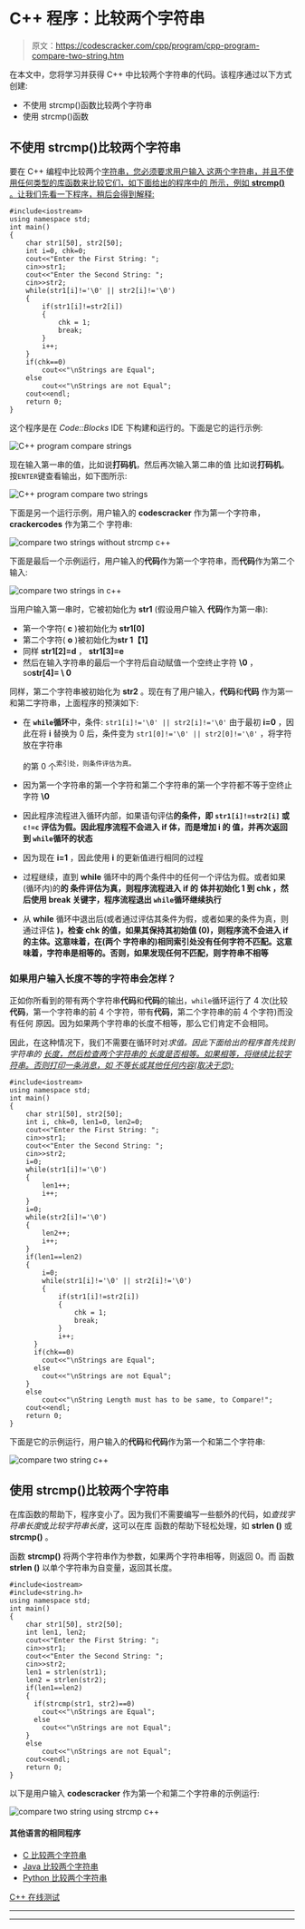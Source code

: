 # C++ 程序：比较两个字符串

> 原文：<https://codescracker.com/cpp/program/cpp-program-compare-two-string.htm>

在本文中，您将学习并获得 C++ 中比较两个字符串的代码。该程序通过以下方式创建:

*   不使用 strcmp()函数比较两个字符串
*   使用 strcmp()函数

## 不使用 strcmp()比较两个字符串

要在 C++ 编程中比较两个[字符串，您必须要求用户输入 这两个字符串，并且不使用任何类型的库函数来比较它们，如下面给出的程序中的 所示，例如 **strcmp()** 。让我们先看一下程序，稍后会得到解释:](/cpp/cpp-strings.htm)

```
#include<iostream>
using namespace std;
int main()
{
    char str1[50], str2[50];
    int i=0, chk=0;
    cout<<"Enter the First String: ";
    cin>>str1;
    cout<<"Enter the Second String: ";
    cin>>str2;
    while(str1[i]!='\0' || str2[i]!='\0')
    {
        if(str1[i]!=str2[i])
        {
            chk = 1;
            break;
        }
        i++;
    }
    if(chk==0)
        cout<<"\nStrings are Equal";
    else
        cout<<"\nStrings are not Equal";
    cout<<endl;
    return 0;
}
```

这个程序是在 *Code::Blocks* IDE 下构建和运行的。下面是它的运行示例:

![C++ program compare strings](img/9ab444325bffd43aa9991fb3f8cbd37d.png)

现在输入第一串的值，比如说**打码机**，然后再次输入第二串的值 比如说**打码机**。按`ENTER`键查看输出，如下图所示:

![C++ program compare two strings](img/4db3b2044aebe41220e12a6816648e21.png)

下面是另一个运行示例，用户输入的 **codescracker** 作为第一个字符串， **crackercodes** 作为第二个 字符串:

![compare two strings without strcmp c++](img/ca072a95460e79cca438530208390ce1.png)

下面是最后一个示例运行，用户输入的**代码**作为第一个字符串，而**代码**作为第二个输入:

![compare two strings in c++](img/b7ec2ae8959c74b97917fabef5f691c1.png)

当用户输入第一串时，它被初始化为 **str1** (假设用户输入 **代码**作为第一串):

*   第一个字符( **c** )被初始化为 **str1[0]**
*   第二个字符( **o** )被初始化为**str 1【1】**
*   同样 **str1[2]=d** ， **str1[3]=e**
*   然后在输入字符串的最后一个字符后自动赋值一个空终止字符 **\0** ， so**str[4]= \ 0**

同样，第二个字符串被初始化为 **str2** 。现在有了用户输入，**代码**和**代码** 作为第一和第二字符串，上面程序的预演如下:

*   在 **`while`循环**中，条件:
    `str1[i]!='\0' || str2[i]!='\0'`
    由于最初 **i=0** ，因此在将 **i** 替换为 0 后，条件变为
    `str1[0]!='\0' || str2[0]!='\0'`
    ，将字符放在字符串

    的第 0 个<sup>索引处，则条件评估为真。</sup>
*   因为第一个字符串的第一个字符和第二个字符串的第一个字符都不等于空终止字符 **\0**
*   因此程序流程进入循环内部，如果语句评估**的条件，即
    `str1[i]!=str2[i]`
    或
    `c!=c`
    评估为假。因此程序流程不会进入 **if** 体，而是增加 **i** 的 值，并再次返回到 **`while`循环**的状态**
*   因为现在 **i=1** ，因此使用 **i** 的更新值进行相同的过程
*   过程继续，直到 **while** 循环中的两个条件中的任何一个评估为假。或者如果(循环内)的**的 条件评估为真，则程序流程进入 **if** 的 体并初始化 **1** 到 **chk** ，然后使用 **break** 关键字，程序流程退出 **`while`循环**继续执行**
*   从 **while** 循环中退出后(或者通过评估其条件为假，或者如果的条件为真，则通过评估 **)，检查 **chk** 的值，如果其保持其初始值 (0)，则程序流不会进入 **if** 的主体。这意味着，在(两个 字符串的)相同索引处没有任何字符不匹配。这意味着，字符串是相等的。否则，如果发现任何不匹配，则字符串不相等**

### 如果用户输入长度不等的字符串会怎样？

正如你所看到的带有两个字符串**代码**和**代码**的输出，`while`循环运行了 4 次(比较 **代码**，第一个字符串的前 4 个字符，带有**代码**，第二个字符串的前 4 个字符)而没有任何 原因。因为如果两个字符串的长度不相等，那么它们肯定不会相同。

因此，在这种情况下，我们不需要在循环时对*求值。因此下面给出的程序首先找到字符串的 [长度，然后检查两个字符串的 长度是否相等。如果相等，将继续比较字符串。否则打印一条消息，如 不等长或其他任何内容(取决于您):](/cpp/program/cpp-program-find-length-of-string.htm)*

```
#include<iostream>
using namespace std;
int main()
{
    char str1[50], str2[50];
    int i, chk=0, len1=0, len2=0;
    cout<<"Enter the First String: ";
    cin>>str1;
    cout<<"Enter the Second String: ";
    cin>>str2;
    i=0;
    while(str1[i]!='\0')
    {
        len1++;
        i++;
    }
    i=0;
    while(str2[i]!='\0')
    {
        len2++;
        i++;
    }
    if(len1==len2)
    {
        i=0;
        while(str1[i]!='\0' || str2[i]!='\0')
        {
            if(str1[i]!=str2[i])
            {
                chk = 1;
                break;
            }
            i++;
      }
      if(chk==0)
        cout<<"\nStrings are Equal";
      else
        cout<<"\nStrings are not Equal";
    }
    else
        cout<<"\nString Length must has to be same, to Compare!";
    cout<<endl;
    return 0;
}
```

下面是它的示例运行，用户输入的**代码**和**代码**作为第一个和第二个字符串:

![compare two string c++](img/f6b4baa7fa807f053ce03eb72657fcdd.png)

## 使用 strcmp()比较两个字符串

在库函数的帮助下，程序变小了。因为我们不需要编写一些额外的代码，如*查找字符串长度*或*比较字符串长度*，这可以在库 函数的帮助下轻松处理，如 **strlen ()** 或 **strcmp()** 。

函数 **strcmp()** 将两个字符串作为参数，如果两个字符串相等，则返回 0。而 函数 **strlen ()** 以单个字符串为自变量，返回其长度。

```
#include<iostream>
#include<string.h>
using namespace std;
int main()
{
    char str1[50], str2[50];
    int len1, len2;
    cout<<"Enter the First String: ";
    cin>>str1;
    cout<<"Enter the Second String: ";
    cin>>str2;
    len1 = strlen(str1);
    len2 = strlen(str2);
    if(len1==len2)
    {
      if(strcmp(str1, str2)==0)
        cout<<"\nStrings are Equal";
      else
        cout<<"\nStrings are not Equal";
    }
    else
        cout<<"\nStrings are not Equal";
    cout<<endl;
    return 0;
}
```

以下是用户输入 **codescracker** 作为第一个和第二个字符串的示例运行:

![compare two string using strcmp c++](img/b12c00935b66f7f6d4487152be9b2e0a.png)

#### 其他语言的相同程序

*   [C 比较两个字符串](/c/program/c-program-compare-two-string.htm)
*   [Java 比较两个字符串](/java/program/java-program-compare-two-string.htm)
*   [Python 比较两个字符串](/python/program/python-program-compare-two-strings.htm)

[C++ 在线测试](/exam/showtest.php?subid=3)

* * *

* * *